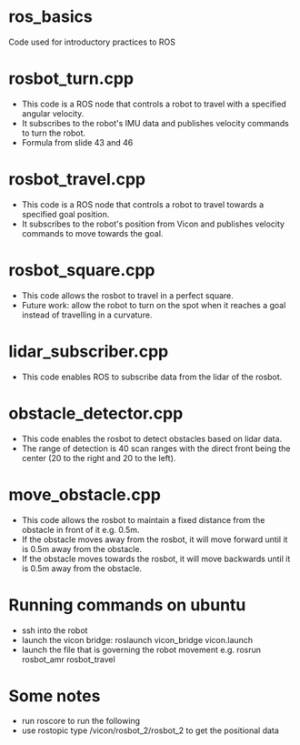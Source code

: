 # ros_basics
Code used for introductory practices to ROS

# rosbot_turn.cpp
* This code is a ROS node that controls a robot to travel with a specified angular velocity.
* It subscribes to the robot's IMU data and publishes velocity commands to turn the robot.
* Formula from slide 43 and 46

# rosbot_travel.cpp
* This code is a ROS node that controls a robot to travel towards a specified goal position.
* It subscribes to the robot's position from Vicon and publishes velocity commands to move towards the goal.

# rosbot_square.cpp
* This code allows the rosbot to travel in a perfect square. 
* Future work: allow the robot to turn on the spot when it reaches a goal instead of travelling in a curvature.

# lidar_subscriber.cpp
* This code enables ROS to subscribe data from the lidar of the rosbot.

# obstacle_detector.cpp
* This code enables the rosbot to detect obstacles based on lidar data.
* The range of detection is 40 scan ranges with the direct front being the center (20 to the right and 20 to the left). 

# move_obstacle.cpp
* This code allows the rosbot to maintain a fixed distance from the obstacle in front of it e.g. 0.5m.
* If the obstacle moves away from the rosbot, it will move forward until it is 0.5m away from the obstacle.
* If the obstacle moves towards the rosbot, it will move backwards until it is 0.5m away from the obstacle.

# Running commands on ubuntu
* ssh into the robot
* launch the vicon bridge: roslaunch vicon_bridge vicon.launch
* launch the file that is governing the robot movement e.g. rosrun rosbot_amr rosbot_travel

# Some notes
* run roscore to run the following
* use rostopic type /vicon/rosbot_2/rosbot_2 to get the positional data